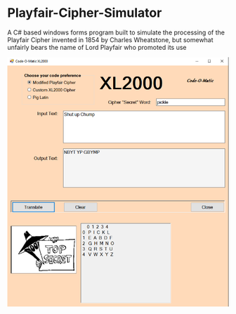 # Playfair-Cipher-Simulator

A C# based windows forms program built to simulate the processing of the Playfair Cipher invented in 1854 by Charles Wheatstone, but somewhat unfairly bears the name of Lord Playfair who promoted its use 

![Search Screen](https://github.com/Hunter71a/Playfair-Cipher-Simulator/blob/master/PlayfairCipher/Resources/picture-of-app.PNG)
